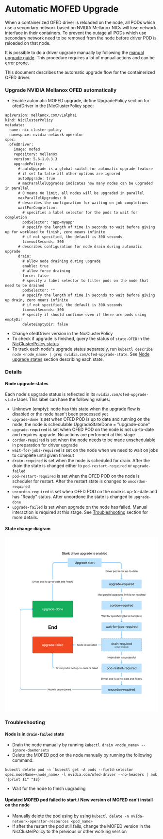 # Automatic MOFED Upgrade
When a containerized OFED driver is reloaded on the node, all PODs which use a secondary network based on NVIDIA Mellanox NICs will lose network interface in their containers.
To prevent the outage all PODs which use secondary network need to be removed from the node before driver POD is reloaded on that node.

It is possible to do a driver upgrade manually by following the [manual upgrade guide](host-ofed.md#upgrade-nvidia-mellanox-ofed). This procedure requires a lot of manual actions and can be error prone.

This document describes the automatic upgrade flow for the containerized OFED driver.

### Upgrade NVIDIA Mellanox OFED automatically
* Enable automatic MOFED upgrade, define UpgradePolicy section for ofedDriver in the [NicClusterPolicy spec:
```
apiVersion: mellanox.com/v1alpha1
kind: NicClusterPolicy
metadata:
  name: nic-cluster-policy
  namespace: nvidia-network-operator
spec:
  ofedDriver:
    image: mofed
    repository: mellanox
    version: 5.6-1.0.3.3
    upgradePolicy:
      # autoUpgrade is a global switch for automatic upgrade feature
	  # if set to false all other options are ignored
      autoUpgrade: true
      # maxParallelUpgrades indicates how many nodes can be upgraded in parallel
	  # 0 means no limit, all nodes will be upgraded in parallel
      maxParallelUpgrades: 0
      # describes the configuration for waiting on job completions
      waitForCompletion:
        # specifies a label selector for the pods to wait for completion
        podSelector: "app=myapp"
        # specify the length of time in seconds to wait before giving up for workload to finish, zero means infinite
        # if not specified, the default is 300 seconds
        timeoutSeconds: 300
      # describes configuration for node drain during automatic upgrade
      drain:
        # allow node draining during upgrade
        enable: true
        # allow force draining
        force: false
        # specify a label selector to filter pods on the node that need to be drained
        podSelector: ""
        # specify the length of time in seconds to wait before giving up drain, zero means infinite
        # if not specified, the default is 300 seconds
        timeoutSeconds: 300
        # specify if should continue even if there are pods using emptyDir
        deleteEmptyDir: false
```
* Change ofedDriver version in the NicClusterPolicy
* To check if upgrade is finished, query the status of `state-OFED` in the [NicClusterPolicy status](https://github.com/Mellanox/network-operator#nicclusterpolicy-status)
* To track each node's upgrade status separately, run `kubectl describe node <node_name> | grep nvidia.com/ofed-upgrade-state`. See [Node upgrade states](#node-upgrade-states) section describing each state. 

### Details
#### Node upgrade states
Each node's upgrade status is reflected in its `nvidia.com/ofed-upgrade-state` label. This label can have the following values:
* Unknown (empty): node has this state when the upgrade flow is disabled or the node hasn't been processed yet
* `upgrade-done` is set when OFED POD is up to date and running on the node, the node is schedulable
UpgradeStateDone = "upgrade-done"
* `upgrade-required` is set when OFED POD on the node is not up-to-date and requires upgrade. No actions are performed at this stage
* `cordon-required` is set when the node needs to be made unschedulable in preparation for driver upgrade 
* `wait-for-jobs-required` is set on the node when we need to wait on jobs to complete until given timeout
* `drain-required` is set when the node is scheduled for drain. After the drain the state is changed either to `pod-restart-required` or `upgrade-failed`
* `pod-restart-required` is set when the OFED POD on the node is scheduler for restart. After the restart state is changed to `uncordon-required`
* `uncordon-required` is set when OFED POD on the node is up-to-date and has "Ready" status. After uncordone the state is changed to `upgrade-done`
* `upgrade-failed` is set when upgrade on the node has failed. Manual interaction is required at this stage. See [Troubleshooting](#node-is-in-drain-failed-state) section for more details.

#### State change diagram

![State change diagram](images/ofed-upgrade-state-change-diagram.png)

### Troubleshooting
#### Node is in `drain-failed` state
* Drain the node manually by running `kubectl drain <node_name> --ignore-daemonsets`
* Delete the MOFED pod on the node manually by running the following command:
```
kubectl delete pod -n `kubectl get -A pods --field-selector spec.nodeName=<node_name> -l nvidia.com/ofed-driver --no-headers | awk '{print $1" "$2}'`
```
* Wait for the node to finish upgrading
#### Updated MOFED pod failed to start / New version of MOFED can't install on the node
* Manually delete the pod using by using `kubectl delete -n nvida-network-operator-resources <pod_name>`
* If after the restart the pod still fails, change the MOFED version in the NicClusterPolicy to the previous or other working version